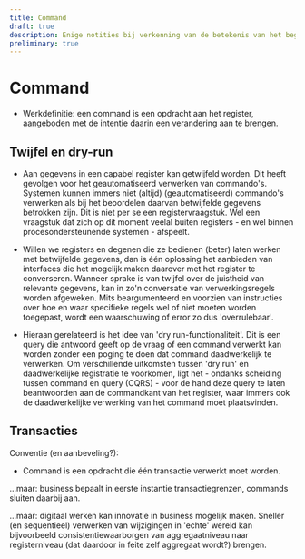 ```yaml
---
title: Command
draft: true
description: Enige notities bij verkenning van de betekenis van het begrip 'command'
preliminary: true
---
```


# Command

- Werkdefinitie: een command is een opdracht aan het register, aangeboden met de intentie daarin een verandering aan te brengen.

## Twijfel en dry-run

- Aan gegevens in een capabel register kan getwijfeld worden. Dit heeft gevolgen voor het geautomatiseerd verwerken van commando's. Systemen kunnen immers niet (altijd) (geautomatiseerd) commando's verwerken als bij het beoordelen daarvan betwijfelde gegevens betrokken zijn. Dit is niet per se een registervraagstuk. Wel een vraagstuk dat zich op dit moment veelal buiten registers - en wel binnen procesondersteunende systemen - afspeelt.

- Willen we registers en degenen die ze bedienen (beter) laten werken met betwijfelde gegevens, dan is één oplossing het aanbieden van interfaces die het mogelijk maken daarover met het register te converseren. Wanneer sprake is van twijfel over de juistheid van relevante gegevens, kan in zo'n conversatie van verwerkingsregels worden afgeweken. Mits beargumenteerd en voorzien van instructies over hoe en waar specifieke regels wel of niet moeten worden toegepast, wordt een waarschuwing of error zo dus 'overrulebaar'.

- Hieraan gerelateerd is het idee van 'dry run-functionaliteit'. Dit is een query die antwoord geeft op de vraag of een command verwerkt kan worden zonder een poging te doen dat command daadwerkelijk te verwerken.  Om verschillende uitkomsten tussen 'dry run' en daadwerkelijke registratie te voorkomen, ligt het - ondanks scheiding tussen command en query (CQRS) - voor de hand deze query te laten beantwoorden aan de commandkant van het register, waar immers ook de daadwerkelijke verwerking van het command moet plaatsvinden. 

## Transacties

Conventie (en aanbeveling?):
- Command is een opdracht die één transactie verwerkt moet worden.

...maar: business bepaalt in eerste instantie transactiegrenzen, commands sluiten daarbij aan.

...maar: digitaal werken kan innovatie in business mogelijk maken. Sneller (en sequentieel) verwerken van wijzigingen in 'echte' wereld kan bijvoorbeeld consistentiewaarborgen van aggregaatniveau naar registerniveau (dat daardoor in feite zelf aggregaat wordt?) brengen.